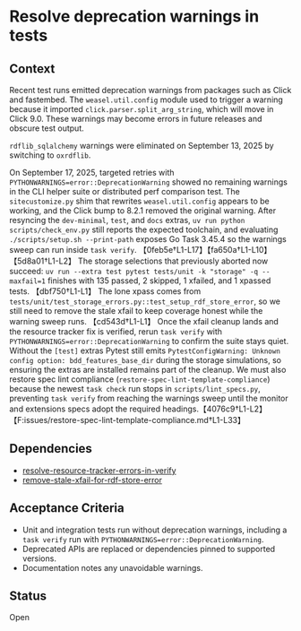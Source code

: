 # Resolve deprecation warnings in tests

## Context
Recent test runs emitted deprecation warnings from packages such as Click and
fastembed. The `weasel.util.config` module used to trigger a warning because it
imported `click.parser.split_arg_string`, which will move in Click 9.0. These
warnings may become errors in future releases and obscure test output.

`rdflib_sqlalchemy` warnings were eliminated on September 13, 2025 by switching
to `oxrdflib`.

On September 17, 2025, targeted retries with
`PYTHONWARNINGS=error::DeprecationWarning`
showed no remaining warnings in the CLI helper suite or distributed perf
comparison test. The `sitecustomize.py` shim that rewrites
`weasel.util.config` appears to be working, and the Click bump to 8.2.1 removed
the original warning. After resyncing the `dev-minimal`, `test`, and `docs`
extras, `uv run python scripts/check_env.py` still reports the expected
toolchain, and evaluating `./scripts/setup.sh --print-path` exposes Go Task
3.45.4 so the warnings sweep can run inside `task verify`.
【0feb5e†L1-L17】【fa650a†L1-L10】【5d8a01†L1-L2】 The storage selections that
previously aborted now succeed: `uv run --extra test pytest tests/unit -k
"storage" -q --maxfail=1` finishes with 135 passed, 2 skipped, 1 xfailed, and 1
xpassed tests. 【dbf750†L1-L1】 The lone xpass comes from
`tests/unit/test_storage_errors.py::test_setup_rdf_store_error`, so we still
need to remove the stale xfail to keep coverage honest while the warning sweep
runs. 【cd543d†L1-L1】 Once the xfail cleanup lands and the resource tracker fix
is verified, rerun `task verify` with `PYTHONWARNINGS=error::DeprecationWarning`
to confirm the suite stays quiet. Without the `[test]` extras Pytest still
emits `PytestConfigWarning: Unknown config option: bdd_features_base_dir`
during the storage simulations, so ensuring the extras are installed remains
part of the cleanup. We must also restore spec lint compliance
(`restore-spec-lint-template-compliance`) because the newest `task check` run
stops in `scripts/lint_specs.py`, preventing `task verify` from reaching the
warnings sweep until the monitor and extensions specs adopt the required
headings.【4076c9†L1-L2】【F:issues/restore-spec-lint-template-compliance.md†L1-L33】

## Dependencies
- [resolve-resource-tracker-errors-in-verify](resolve-resource-tracker-errors-in-verify.md)
- [remove-stale-xfail-for-rdf-store-error](remove-stale-xfail-for-rdf-store-error.md)

## Acceptance Criteria
- Unit and integration tests run without deprecation warnings, including a
  `task verify` run with `PYTHONWARNINGS=error::DeprecationWarning`.
- Deprecated APIs are replaced or dependencies pinned to supported versions.
- Documentation notes any unavoidable warnings.

## Status
Open
